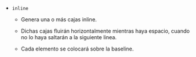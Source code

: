 - ```inline```

    - Genera una o más cajas inline.

    - Dichas cajas fluirán horizontalmente mientras haya espacio, cuando no lo haya saltarán a la siguiente linea.

    - Cada elemento se colocará sobre la baseline.
